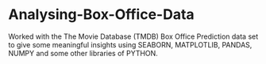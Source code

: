 # Analysing-Box-Office-Data
Worked with the The Movie Database (TMDB) Box Office Prediction data set to give some meaningful insights using SEABORN, MATPLOTLIB, PANDAS, NUMPY and some other libraries of PYTHON.
